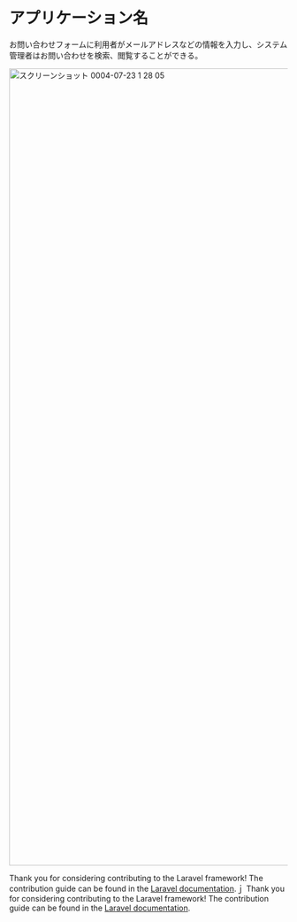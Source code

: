 # アプリケーション名
お問い合わせフォームに利用者がメールアドレスなどの情報を入力し、システム管理者はお問い合わせを検索、閲覧することができる。

<img width="1440" alt="スクリーンショット 0004-07-23 1 28 05" src="https://user-images.githubusercontent.com/104340462/180483310-f336985a-ecd4-4199-9712-e701d631673f.png">


Thank you for considering contributing to the Laravel framework! The contribution guide can be found in the [Laravel documentation](https://laravel.com/docs/contributions).ｊ
Thank you for considering contributing to the Laravel framework! The contribution guide can be found in the [Laravel documentation](https://laravel.com/docs/contributions).
